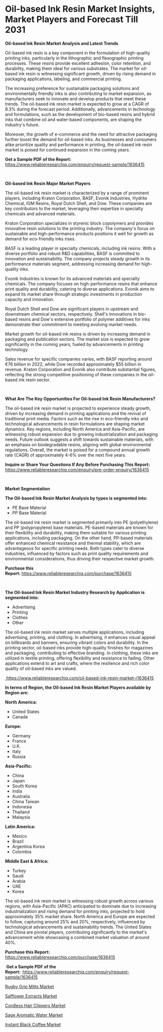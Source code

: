 <p><h1>Oil-based Ink Resin Market Insights, Market Players and Forecast Till 2031</h1></p><p><strong>Oil-based Ink Resin Market Analysis and Latest Trends</strong></p>
<p><p>Oil-based ink resin is a key component in the formulation of high-quality printing inks, particularly in the lithographic and flexographic printing processes. These resins provide excellent adhesion, color retention, and durability, making them ideal for various substrates. The market for oil-based ink resin is witnessing significant growth, driven by rising demand in packaging applications, labeling, and commercial printing. </p><p>The increasing preference for sustainable packaging solutions and environmentally friendly inks is also contributing to market expansion, as manufacturers seek to innovate and develop products that meet these trends. The oil-based ink resin market is expected to grow at a CAGR of 8.3% during the forecast period. Additionally, advancements in technology and formulations, such as the development of bio-based resins and hybrid inks that combine oil and water-based components, are shaping the industry's future. </p><p>Moreover, the growth of e-commerce and the need for attractive packaging further boost the demand for oil-based inks. As businesses and consumers alike prioritize quality and performance in printing, the oil-based ink resin market is poised for continued expansion in the coming years.</p></p>
<p><strong>Get a Sample PDF of the Report:&nbsp;</strong> <a href="https://www.reliableresearchiq.com/enquiry/request-sample/1636415">https://www.reliableresearchiq.com/enquiry/request-sample/1636415</a></p>
<p>&nbsp;</p>
<p><strong>Oil-based Ink Resin Major Market Players</strong></p>
<p><p>The oil-based ink resin market is characterized by a range of prominent players, including Kraton Corporation, BASF, Evonik Industries, Hydrite Chemical, IGM Resins, Royal Dutch Shell, and Dow. These companies are key contributors to the market, leveraging their expertise in specialty chemicals and advanced materials.</p><p>Kraton Corporation specializes in styrenic block copolymers and provides innovative resin solutions to the printing industry. The company's focus on sustainable and high-performance products positions it well for growth as demand for eco-friendly inks rises. </p><p>BASF is a leading player in specialty chemicals, including ink resins. With a diverse portfolio and robust R&D capabilities, BASF is committed to innovation and sustainability. The company projects steady growth in its performance materials segment, addressing increasing demand for high-quality inks.</p><p>Evonik Industries is known for its advanced materials and specialty chemicals. The company focuses on high-performance resins that enhance print quality and durability, catering to diverse applications. Evonik aims to expand its market share through strategic investments in production capacity and innovation.</p><p>Royal Dutch Shell and Dow are significant players in upstream and downstream chemical sectors, respectively. Shell's innovations in bio-based resins and Dow's extensive portfolio of polymer additives for inks demonstrate their commitment to meeting evolving market needs. </p><p>Market growth for oil-based ink resins is driven by increasing demand in packaging and publication sectors. The market size is expected to grow significantly in the coming years, fueled by advancements in printing technology.</p><p>Sales revenue for specific companies varies, with BASF reporting around €76 billion in 2022, while Dow recorded approximately $55 billion in revenue. Kraton Corporation and Evonik also contribute substantial figures, reflecting the strong competitive positioning of these companies in the oil-based ink resin sector.</p></p>
<p>&nbsp;</p>
<p><strong>What Are The Key Opportunities For Oil-based Ink Resin Manufacturers?</strong></p>
<p><p>The oil-based ink resin market is projected to experience steady growth, driven by increasing demand in printing applications and the revival of traditional print media. Factors such as the rise in eco-friendly inks and technological advancements in resin formulations are shaping market dynamics. Key regions, including North America and Asia-Pacific, are witnessing robust expansion due to growing industrialization and packaging needs. Future outlook suggests a shift towards sustainable materials, with an emphasis on biodegradable resins, aligning with global environmental regulations. Overall, the market is poised for a compound annual growth rate (CAGR) of approximately 4-6% over the next five years.</p></p>
<p><strong>Inquire or Share Your Questions If Any Before Purchasing This Report:</strong> <a href="https://www.reliableresearchiq.com/enquiry/pre-order-enquiry/1636415">https://www.reliableresearchiq.com/enquiry/pre-order-enquiry/1636415</a></p>
<p>&nbsp;</p>
<p><strong>Market Segmentation</strong></p>
<p><strong>The Oil-based Ink Resin Market Analysis by types is segmented into:</strong></p>
<p><ul><li>PE Base Material</li><li>PP Base Material</li></ul></p>
<p><p>The oil-based ink resin market is segmented primarily into PE (polyethylene) and PP (polypropylene) base materials. PE-based materials are known for their flexibility and durability, making them suitable for various printing applications, including packaging. On the other hand, PP-based materials offer enhanced chemical resistance and thermal stability, which are advantageous for specific printing needs. Both types cater to diverse industries, influenced by factors such as print quality requirements and environmental considerations, thus driving their respective market growth.</p></p>
<p><strong>Purchase this Report:&nbsp;</strong><a href="https://www.reliableresearchiq.com/purchase/1636415">https://www.reliableresearchiq.com/purchase/1636415</a></p>
<p>&nbsp;</p>
<p><strong>The Oil-based Ink Resin Market Industry Research by Application is segmented into:</strong></p>
<p><ul><li>Advertising</li><li>Printing</li><li>Clothes</li><li>Other</li></ul></p>
<p><p>The oil-based ink resin market serves multiple applications, including advertising, printing, and clothing. In advertising, it enhances visual appeal on billboards and banners, ensuring vibrant colors and durability. In the printing sector, oil-based inks provide high-quality finishes for magazines and packaging, contributing to effective branding. In clothing, these inks are utilized in textile printing, offering flexibility and resistance to fading. Other applications extend to art and crafts, where the resilience and rich color quality of oil-based inks are valued.</p></p>
<p><a href="https://www.reliableresearchiq.com/oil-based-ink-resin-market-r1636415">&nbsp;https://www.reliableresearchiq.com/oil-based-ink-resin-market-r1636415</a></p>
<p><strong>In terms of Region, the Oil-based Ink Resin Market Players available by Region are:</strong></p>
<p>
    <p> <strong> North America: </strong>
        <ul>
            <li>United States</li>
            <li>Canada</li>
        </ul>
        </p> 
    <p> <strong> Europe: </strong>
        <ul>
            <li>Germany</li>
            <li>France</li>
            <li>U.K.</li>
            <li>Italy</li>
            <li>Russia</li>
        </ul>
        </p> 
    <p> <strong> Asia-Pacific: </strong>
        <ul>
            <li>China</li>
            <li>Japan</li>
            <li>South Korea</li>
            <li>India</li>
            <li>Australia</li>
            <li>China Taiwan</li>
            <li>Indonesia</li>
            <li>Thailand</li>
            <li>Malaysia</li>
        </ul>
        </p> 
    <p> <strong> Latin America: </strong>
        <ul>
            <li>Mexico</li>
            <li>Brazil</li>
            <li>Argentina Korea</li>
            <li>Colombia</li>
        </ul>
        </p> 
    <p> <strong> Middle East & Africa: </strong>
        <ul>
            <li>Turkey</li>
            <li>Saudi</li>
            <li>Arabia</li>
            <li>UAE</li>
            <li>Korea</li>
        </ul>
    </p>
    </p>
<p><p>The oil-based ink resin market is witnessing robust growth across various regions, with Asia-Pacific (APAC) anticipated to dominate due to increasing industrialization and rising demand for printing inks, projected to hold approximately 35% market share. North America and Europe are expected to follow, capturing around 25% and 20%, respectively, influenced by technological advancements and sustainability trends. The United States and China are pivotal players, contributing significantly to the market's advancement while showcasing a combined market valuation of around 40%.</p></p>
<p><strong>Purchase this Report: </strong><a href="https://www.reliableresearchiq.com/purchase/1636415">https://www.reliableresearchiq.com/purchase/1636415</a></p>
<p>&nbsp;<strong>Get a Sample PDF of the Report:&nbsp;&nbsp;</strong><a href="https://www.reliableresearchiq.com/enquiry/request-sample/1636415">https://www.reliableresearchiq.com/enquiry/request-sample/1636415</a></p>
<p><strong></strong></p>
<p><p><a href="https://issuu.com/reportprime-2/docs/rugby-grip-mitts-market-size-2030.p_54c2669ad10cac">Rugby Grip Mitts Market</a></p><p><a href="https://medium.com/@toryqamc/what-are-the-emerging-market-trends-of-safflower-extracts-market-d52b3a1f2855?postPublishedType=repub">Safflower Extracts Market</a></p><p><a href="https://issuu.com/reportprime-2/docs/cordless-hair-clippers-market-size-_780edd94058363">Cordless Hair Clippers Market</a></p><p><a href="https://medium.com/@toryqamc/market-forecast-global-sage-aromatic-water-trends-and-impact-analysis-2024-2031-by-application-f10cc9de9c67?postPublishedType=repub">Sage Aromatic Water Market</a></p><p><a href="https://www.linkedin.com/pulse/global-instant-black-coffee-market-exploring-share-trends-am5ge">Instant Black Coffee Market</a></p></p>